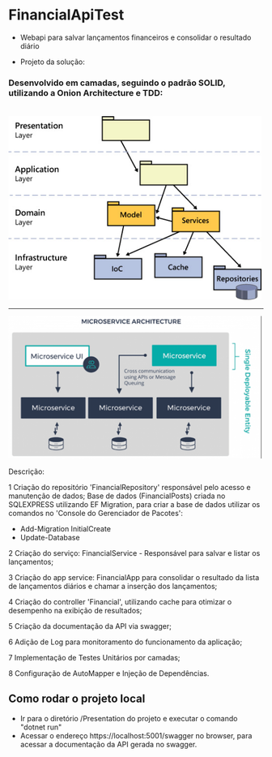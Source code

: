 # FinancialApiTest 
- Webapi para salvar lançamentos financeiros e consolidar o resultado diário

- Projeto da solução: 

### Desenvolvido em camadas, seguindo o padrão SOLID, utilizando a Onion Architecture e TDD:<br /><br />
<img src="/Documentation/architecture_layers.jpg" style="width:500px"/>
<hr />
<img src="/Documentation/microservices_scheme.png" style="width:500px"/>

Descrição:

1 Criação do repositório 'FinancialRepository' responsável pelo acesso e manutenção de dados;
Base de dados (FinancialPosts) criada no SQLEXPRESS utilizando EF Migration, para criar a base de dados utilizar os comandos no 'Console do Gerenciador de Pacotes':
- Add-Migration InitialCreate
- Update-Database

2 Criação do serviço: FinancialService - Responsável para salvar e listar os lançamentos;

3 Criação do app service: FinancialApp para consolidar o resultado da lista de lançamentos diários e chamar a inserção dos lançamentos;

4 Criação do controller 'Financial', utilizando cache para otimizar o desempenho na exibição de resultados;

5 Criação da documentação da API via swagger;

6 Adição de Log para monitoramento do funcionamento da aplicação;

7 Implementação de Testes Unitários por camadas;

8 Configuração de AutoMapper e Injeção de Dependências.

## Como rodar o projeto local
- Ir para o diretório /Presentation do projeto e executar o comando "dotnet run"
- Acessar o endereço https://localhost:5001/swagger no browser, para acessar a documentação da API gerada no swagger.

